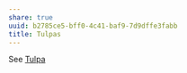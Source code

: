 ```yaml
---
share: true
uuid: b2785ce5-bff0-4c41-baf9-7d9dffe3fabb
title: Tulpas
---
```

See [Tulpa](/07b300d6-954f-4c14-9b4d-c60419b1d4e5)